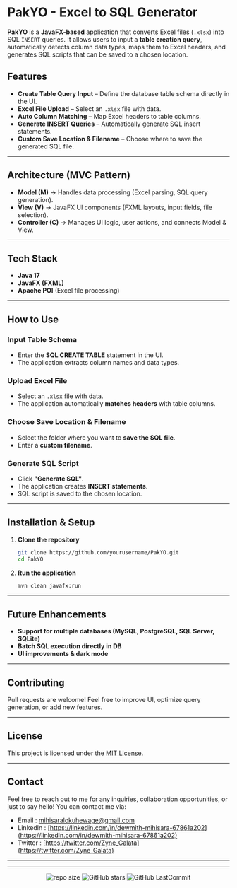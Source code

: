 # PakYO - Excel to SQL Generator

**PakYO** is a **JavaFX-based** application that converts Excel files (`.xlsx`) into SQL `INSERT` queries. It allows users to input a **table creation query**, automatically detects column data types, maps them to Excel headers, and generates SQL scripts that can be saved to a chosen location.

## Features
- **Create Table Query Input** – Define the database table schema directly in the UI.
- **Excel File Upload** – Select an `.xlsx` file with data.
- **Auto Column Matching** – Map Excel headers to table columns.
- **Generate INSERT Queries** – Automatically generate SQL insert statements.
- **Custom Save Location & Filename** – Choose where to save the generated SQL file.

---

## Architecture (MVC Pattern)
- **Model (M)** → Handles data processing (Excel parsing, SQL query generation).
- **View (V)** → JavaFX UI components (FXML layouts, input fields, file selection).
- **Controller (C)** → Manages UI logic, user actions, and connects Model & View.

---

## Tech Stack
- **Java 17**
- **JavaFX (FXML)**
- **Apache POI** (Excel file processing)

---

## How to Use

### **Input Table Schema**
- Enter the **SQL CREATE TABLE** statement in the UI.
- The application extracts column names and data types.

### **Upload Excel File**
- Select an `.xlsx` file with data.
- The application automatically **matches headers** with table columns.

### **Choose Save Location & Filename**
- Select the folder where you want to **save the SQL file**.
- Enter a **custom filename**.

### **Generate SQL Script**
- Click **"Generate SQL"**.
- The application creates **INSERT statements**.
- SQL script is saved to the chosen location.

---

## Installation & Setup
1. **Clone the repository**
   ```sh
   git clone https://github.com/yourusername/PakYO.git
   cd PakYO
   ```
2. **Run the application**
   ```sh
   mvn clean javafx:run
   ```

---

## Future Enhancements
- **Support for multiple databases (MySQL, PostgreSQL, SQL Server, SQLite)**
- **Batch SQL execution directly in DB**
- **UI improvements & dark mode**

---

## Contributing
Pull requests are welcome! Feel free to improve UI, optimize query generation, or add new features.

---
## License

This project is licensed under the [MIT License](LICENSE).

---
## Contact

Feel free to reach out to me for any inquiries, collaboration opportunities, or just to say hello! You can contact me via:

* Email : mihisaralokuhewage@gmail.com
* LinkedIn : [https://linkedin.com/in/dewmith-mihisara-67861a202](https://linkedin.com/in/dewmith-mihisara-67861a202)
* Twitter : [https://twitter.com/Zyne_Galata](https://twitter.com/Zyne_Galata)

---
***
</h5>
<div align="center">
  
![repo size](https://img.shields.io/github/repo-size/DewmithMihisara/pakyo?label=Repo%20Size&style=for-the-badge&labelColor=black&color=20bf6b)
![GitHub stars](https://img.shields.io/github/stars/DewmithMihisara/pakyo?&labelColor=black&color=f7b731&style=for-the-badge)
![GitHub LastCommit](https://img.shields.io/github/last-commit/DewmithMihisara/pakyo?logo=github&labelColor=black&color=d1d8e0&style=for-the-badge)

</div>

